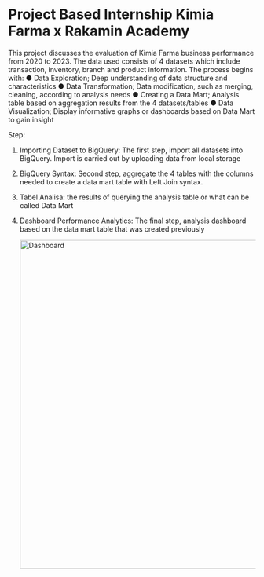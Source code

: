 # Project Based Internship Kimia Farma x Rakamin Academy

This project discusses the evaluation of Kimia Farma business performance from 2020 to 2023. The data used 
consists of 4 datasets which include transaction, inventory, branch and product information. The process begins 
with:
 ● Data Exploration; Deep understanding of data structure and characteristics
 ● Data Transformation; Data modification, such as merging, cleaning,  according to analysis needs
 ● Creating a Data Mart;  Analysis table based on aggregation results from the 4 datasets/tables
 ● Data Visualization; Display informative graphs or dashboards based on Data Mart to gain insight

Step:
1. Importing Dataset to BigQuery:  The first step, import all datasets into BigQuery. Import is carried out by uploading data from local storage
2. BigQuery Syntax:  Second step, aggregate the 4 tables with the columns needed to create a data mart table with Left Join syntax.
3. Tabel Analisa:  the results of querying the analysis table or what can be called Data Mart
4. Dashboard  Performance Analytics: The final step, analysis dashboard based on the data mart table that was created previously

   <img width="670" alt="Dashboard" src="https://github.com/user-attachments/assets/6f1d33a2-6dae-4df1-8380-db4cab6df1f7">


